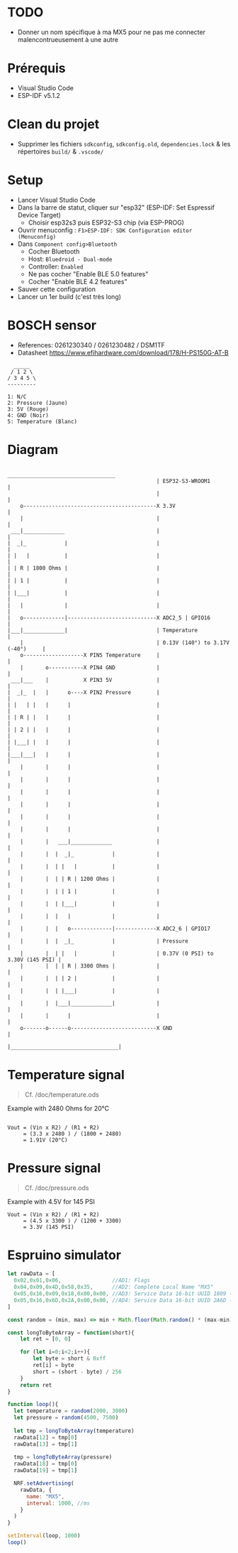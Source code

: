 # TODO
- Donner un nom spécifique à ma MX5 pour ne pas me connecter malencontrueusement à une autre

# Prérequis
- Visual Studio Code
- ESP-IDF v5.1.2

# Clean du projet
- Supprimer les fichiers `sdkconfig`, `sdkconfig.old`, `dependencies.lock` & les répertoires `build/` & `.vscode/`

# Setup
- Lancer Visual Studio Code
- Dans la barre de statut, cliquer sur "esp32" (ESP-IDF: Set Espressif Device Target)
  - Choisir esp32s3 puis ESP32-S3 chip (via ESP-PROG)
- Ouvrir menuconfig : `F1>ESP-IDF: SDK Configuration editor (Menuconfig)`
- Dans `Component config>Bluetooth`
  - Cocher Bluetooth
  - Host: `Bluedroid - Dual-mode`
  - Controller: `Enabled`
  - Ne pas cocher "Enable BLE 5.0 features"
  - Cocher "Enable BLE 4.2 features"
- Sauver cette configuration
- Lancer un 1er build (c'est très long)

# BOSCH sensor
- References: 0261230340 / 0261230482 / DSM1TF
- Datasheet https://www.efihardware.com/download/178/H-PS150G-AT-B

```
  _____
 / 1 2 \
/ 3 4 5 \
---------

1: N/C
2: Pressure (Jaune)
3: 5V (Rouge)
4: GND (Noir)
5: Temperature (Blanc)
```

# Diagram
```
                                                __________________________________
                                               | ESP32-S3-WROOM1                  |
                                               |                                  |
    o------------------------------------------X 3.3V                             |
    |                                          |                                  |
 ___|_____________                             |                                  |
|  _|_            |                            |                                  |
| |   |           |                            |                                  |
| | R | 1800 Ohms |                            |                                  |
| | 1 |           |                            |                                  |
| |___|           |                            |                                  |
|   |             |                            |                                  |
|   o-------------|----------------------------X ADC2_5 | GPIO16                  |
|___|_____________|                            | Temperature                      |
    |                                          | 0.13V (140°) to 3.17V (-40°)     |
    o-------------------X PIN5 Temperature     |                                  |
    |       o-----------X PIN4 GND             |                                  |
 ___|___    |           X PIN3 5V              |                                  |
|  _|_  |   |      o----X PIN2 Pressure        |                                  |
| |   | |   |      |                           |                                  |
| | R | |   |      |                           |                                  |
| | 2 | |   |      |                           |                                  |
| |___| |   |      |                           |                                  |
|___|___|   |      |                           |                                  |
    |       |      |                           |                                  |
    |       |      |                           |                                  |
    |       |      |                           |                                  |
    |       |      |                           |                                  |
    |       |      |                           |                                  |
    |       |      |                           |                                  |
    |       |   ___|_____________              |                                  |
    |       |  |  _|_            |             |                                  |
    |       |  | |   |           |             |                                  |
    |       |  | | R | 1200 Ohms |             |                                  |
    |       |  | | 1 |           |             |                                  |
    |       |  | |___|           |             |                                  |
    |       |  |   |             |             |                                  |
    |       |  |   o-------------|-------------X ADC2_6 | GPIO17                  |
    |       |  |  _|_            |             | Pressure                         |
    |       |  | |   |           |             | 0.37V (0 PSI) to 3.30V (145 PSI) |
    |       |  | | R | 3300 Ohms |             |                                  |
    |       |  | | 2 |           |             |                                  |
    |       |  | |___|           |             |                                  |
    |       |  |___|_____________|             |                                  |
    |       |      |                           |                                  |
    o-------o------o---------------------------X GND                              |
                                               |__________________________________|
```

# Temperature signal
> Cf. /doc/temperature.ods

Example with 2480 Ohms for 20°C
```

Vout = (Vin x R2) / (R1 + R2)
     = (3.3 x 2480 ) / (1800 + 2480)
     = 1.91V (20°C)
```

# Pressure signal
> Cf. /doc/pressure.ods

Example with 4.5V for 145 PSI
```
Vout = (Vin x R2) / (R1 + R2)
     = (4.5 x 3300 ) / (1200 + 3300)
     = 3.3V (145 PSI)
```

# Espruino simulator
```js
let rawData = [
  0x02,0x01,0x06,                //AD1: Flags
  0x04,0x09,0x4D,0x58,0x35,      //AD2: Complete Local Name "MX5"
  0x05,0x16,0x09,0x18,0x00,0x00, //AD3: Service Data 16-bit UUID 1809 (Health Thermometer Service)
  0x05,0x16,0x6D,0x2A,0x00,0x00, //AD4: Service Data 16-bit UUID 2A6D (Pressure characteristic)
]

const random = (min, max) => min + Math.floor(Math.random() * (max-min))

const longToByteArray = function(short){
    let ret = [0, 0]

    for (let i=0;i<2;i++){
        let byte = short & 0xff
        ret[i] = byte
        short = (short - byte) / 256
    }
    return ret
}

function loop(){
  let temperature = random(2000, 3000)
  let pressure = random(4500, 7500)
    
  let tmp = longToByteArray(temperature)
  rawData[12] = tmp[0]
  rawData[13] = tmp[1]
  
  tmp = longToByteArray(pressure)
  rawData[18] = tmp[0]
  rawData[19] = tmp[1]

  NRF.setAdvertising(
    rawData, {
      name: "MX5",
      interval: 1000, //ms
    }
  )
}

setInterval(loop, 1000)
loop()
```
